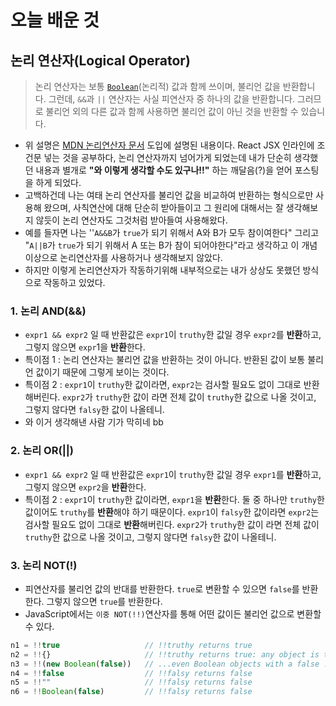 # 오늘 배운 것

## 논리 연산자(Logical Operator)

> 논리 연산자는 보통 [`Boolean`](https://developer.mozilla.org/ko/docs/Web/JavaScript/Reference/Global_Objects/Boolean)(논리적) 값과 함께 쓰이며, 불리언 값을 반환합니다. 그런데, `&&`과 `||` 연산자는 사실 피연산자 중 하나의 값을 반환합니다. 그러므로 불리언 외의 다른 값과 함께 사용하면 불리언 값이 아닌 것을 반환할 수 있습니다.

+ 위 설명은 [MDN 논리연산자 문서]([https://developer.mozilla.org/ko/docs/Web/JavaScript/Reference/Operators/%EB%85%BC%EB%A6%AC_%EC%97%B0%EC%82%B0%EC%9E%90(Logical_Operators)](https://developer.mozilla.org/ko/docs/Web/JavaScript/Reference/Operators/논리_연산자(Logical_Operators))) 도입에 설명된 내용이다. React JSX 인라인에 조건문 넣는 것을 공부하다, 논리 연산자까지 넘어가게 되었는데 내가 단순히 생각했던 내용과 별개로 **"와 이렇게 생각할 수도 있구나!!"** 하는 깨달음(?)을 얻어 포스팅을 하게 되었다.
+ 고백하건데 나는 여태 논리 연산자를 불리언 값을 비교하여 반환하는 형식으로만 사용해 왔으며, 사칙연산에 대해 단순히 받아들이고 그 원리에 대해서는 잘 생각해보지 않듯이 논리 연산자도 그것처럼 받아들여 사용해왔다.
+ 예를 들자면 나는 ''`A&&B`가 `true`가 되기 위해서 A와 B가 모두 참이여한다" 그리고 "`A||B`가 `true`가 되기 위해서 A 또는 B가 참이 되어야한다"라고 생각하고 이 개념 이상으로 논리연산자를 사용하거나 생각해보지 않았다.
+ 하지만 이렇게 논리연산자가 작동하기위해 내부적으로는 내가 상상도 못했던 방식으로 작동하고 있었다.

### 1. 논리 AND(&&)

+ `expr1 && expr2` 일 때 반환값은 `expr1`이 `truthy`한 값일 경우 `expr2`를 **반환**하고, 그렇지 않으면 `expr`1을 **반환**한다.
+ 특이점 1 : 논리 연산자는 불리언 값을 반환하는 것이 아니다. 반환된 값이 보통 불리언 값이기 때문에 그렇게 보이는 것이다.
+ 특이점 2 : `expr1`이 `truthy`한 값이라면, `expr2`는 검사할 필요도 없이 그대로 반환해버린다. `expr2`가 `truthy`한 값이 라면 전체 값이 `truthy`한 값으로 나올 것이고, 그렇지 않다면 `falsy`한 값이 나올테니. 
+ 와 이거 생각해낸 사람 기가 막히네 bb

### 2. 논리 OR(||)

+ `expr1 && expr2` 일 때 반환값은 `expr1`이 `truthy`한 값일 경우 `expr1`를 **반환**하고, 그렇지 않으면 `expr2`을 **반환**한다.
+ 특이점 2 : `expr1`이 `truthy`한 값이라면, `expr1`을 **반환**한다. 둘 중 하나만 `truthy`한 값이어도 `truthy`를 **반환**해야 하기 때문이다.  `expr1`이 `falsy`한 값이라면 `expr2`는 검사할 필요도 없이 그대로 **반환**해버린다. `expr2`가 `truthy`한 값이 라면 전체 값이 `truthy`한 값으로 나올 것이고, 그렇지 않다면 `falsy`한 값이 나올테니. 

### 3. 논리 NOT(!)

+ 피연산자를 불리언 값의 반대를 반환한다. `true`로 변환할 수 있으면 `false`를 반환한다. 그렇지 않으면 `true`를 반환한다.
+ JavaScript에서는 `이중 NOT(!!)`연산자를 통해 어떤 값이든 불리언 값으로 변환할 수 있다.

```js 
n1 = !!true                   // !!truthy returns true
n2 = !!{}                     // !!truthy returns true: any object is truthy...
n3 = !!(new Boolean(false))   // ...even Boolean objects with a false .valueOf()!
n4 = !!false                  // !!falsy returns false
n5 = !!""                     // !!falsy returns false
n6 = !!Boolean(false)         // !!falsy returns false
```

